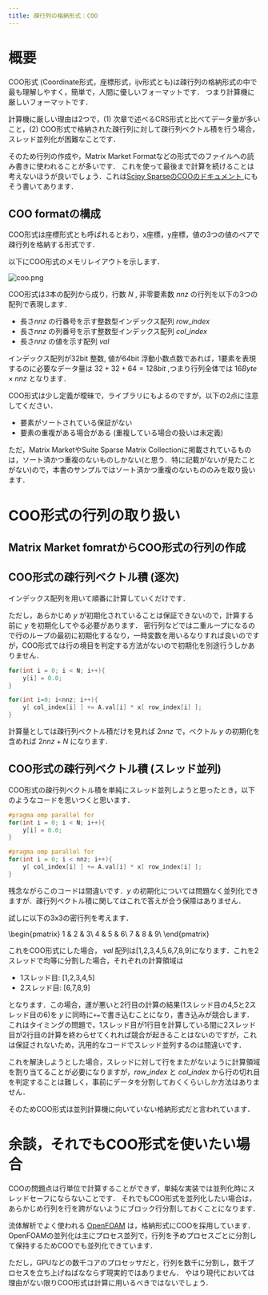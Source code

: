 ```yaml
---
title: 疎行列の格納形式：COO
---
```

# 概要
COO形式 (Coordinate形式，座標形式，ijv形式とも)は疎行列の格納形式の中で最も理解しやすく，簡単で，人間に優しいフォーマットです．
つまり計算機に厳しいフォーマットです．

計算機に厳しい理由は2つで，(1) 次章で述べるCRS形式と比べてデータ量が多いこと，(2) COO形式で格納された疎行列に対して疎行列ベクトル積を行う場合，スレッド並列化が困難なことです．

そのため行列の作成や，Matrix Market Formatなどの形式でのファイルへの読み書きに使われることが多いです．
これを使って最後まで計算を続けることは考えないほうが良いでしょう．これは[Scipy SparseのCOOのドキュメント ](https://docs.scipy.org/doc/scipy/reference/generated/scipy.sparse.coo_matrix.html#scipy.sparse.coo_matrix)にもそう書いてあります．

## COO formatの構成
COO形式は座標形式とも呼ばれるとおり，x座標，y座標，値の3つの値のペアで疎行列を格納する形式です．

以下にCOO形式のメモリレイアウトを示します．

![coo.png](https://raw.githubusercontent.com/t-hishinuma/zenn-content/main/books/sparse-matrix-and-vector-product/COO.png)

COO形式は3本の配列から成り，行数 $N$ , 非零要素数 $nnz$ の行列を以下の3つの配列で表現します．
- 長さ$nnz$ の行番号を示す整数型インデックス配列 $row\_index$
- 長さ$nnz$ の列番号を示す整数型インデックス配列 $col\_index$
- 長さ$nnz$ の値を示す配列 $val$

インデックス配列が32bit 整数, 値が64bit 浮動小数点数であれば，1要素を表現するのに必要なデータ量は $32 + 32 + 64 = 128 bit$ ,つまり行列全体では $16 Byte \times nnz$  となります．

COO形式は少し定義が曖昧で，ライブラリにもよるのですが，以下の2点に注意してください．
- 要素がソートされている保証がない
- 要素の重複がある場合がある (重複している場合の扱いは未定義)

ただ，Matrix MarketやSuite Sparse Matrix Collectionに掲載されているものは，ソート済かつ重複のないものしかない(と思う．特に記載がないが見たことがない)ので，本書のサンプルではソート済かつ重複のないもののみを取り扱います．

# COO形式の行列の取り扱い
## Matrix Market fomratからCOO形式の行列の作成

## COO形式の疎行列ベクトル積 (逐次)
インデックス配列を用いて順番に計算していくだけです．

ただし，あらかじめ $y$ が初期化されていることは保証できないので，計算する前に $y$ を初期化してやる必要があります．
密行列などでは二重ループになるので行のループの最初に初期化するなり，一時変数を用いるなりすれば良いのですが，COO形式では行の境目を判定する方法がないので初期化を別途行うしかありません．

```cpp
for(int i = 0; i < N; i++){
    y[i] = 0.0;
}

for(int i=0; i<nnz; i++){
    y[ col_index[i] ] += A.val[i] * x[ row_index[i] ];
}
```

計算量としては疎行列ベクトル積だけを見れば $2nnz$ で，ベクトル $y$ の初期化を含めれば $2nnz+N$ になります．

## COO形式の疎行列ベクトル積 (スレッド並列)
COO形式の疎行列ベクトル積を単純にスレッド並列しようと思ったとき，以下のようなコードを思いつくと思います．

```cpp
#pragma omp parallel for
for(int i = 0; i < N; i++){
    y[i] = 0.0;
}

#pragma omp parallel for
for(int i = 0; i < nnz; i++){
    y[ col_index[i] ] += A.val[i] * x[ row_index[i] ];
}
```

残念ながらこのコードは間違いです．$y$ の初期化については問題なく並列化できますが．疎行列ベクトル積に関してはこれで答えが合う保障はありません．

試しに以下の3x3の密行列を考えます．

\begin{pmatrix}
1 & 2 & 3\\
4 & 5 & 6\\
7 & 8 & 9\\
\end{pmatrix}

これをCOO形式にした場合， $val$ 配列は[1,2,3,4,5,6,7,8,9]になります．これを2スレッドで均等に分割した場合，それぞれの計算領域は
- 1スレッド目: [1,2,3,4,5]
- 2スレッド目: [6,7,8,9]

となります．この場合，運が悪いと2行目の計算の結果(1スレッド目の4,5と2スレッド目の6)を $y$ に同時に`+=`で書き込むことになり，書き込みが競合します．
これはタイミングの問題で，1スレッド目が1行目を計算している間に2スレッド目が2行目の計算を終わらせてくれれば競合が起きることはないのですが，これは保証されないため，汎用的なコードでスレッド並列するのは間違いです．

これを解決しようとした場合，スレッドに対して行をまたがないように計算領域を割り当てることが必要になりますが，$row\_index$ と $col\_index$ から行の切れ目を判定することは難しく，事前にデータを分割しておくくらいしか方法はありません．

そのためCOO形式は並列計算機に向いていない格納形式だと言われています．

# 余談，それでもCOO形式を使いたい場合
COOの問題点は行単位で計算することができず，単純な実装では並列化時にスレッドセーフにならないことです．
それでもCOO形式を並列化したい場合は，あらかじめ行列を行を跨がないようにブロック行分割しておくことになります．

流体解析でよく使われる [OpenFOAM](https://www.openfoam.com/) は，格納形式にCOOを採用しています．OpenFOAMの並列化は主にプロセス並列で，行列を予めプロセスごとに分割して保持するためCOOでも並列化できています．

ただし，GPUなどの数千コアのプロセッサだと，行列を数千に分割し，数千プロセスを立ち上げねばなならず現実的ではありません．
やはり現代においては理由がない限りCOO形式は計算に用いるべきではないでしょう．
